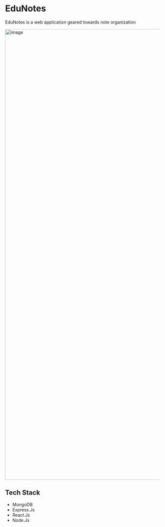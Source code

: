 # EduNotes
EduNotes is a web application geared towards note organization

<img width="1470" alt="image" src="https://github.com/KaylaNg1/EduNotes/assets/56608484/feac4687-a5e9-49aa-948d-a7873f489f9d">

## Tech Stack
- MongoDB
- Express.Js
- React.Js
- Node.Js
